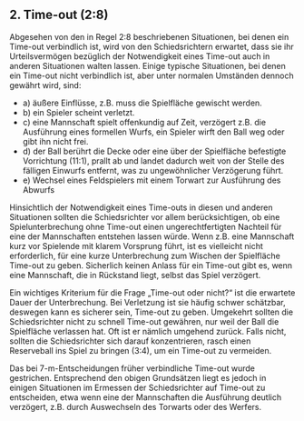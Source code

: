 ## 2. Time-out (2:8)

Abgesehen von den in Regel 2:8 beschriebenen Situationen, bei denen ein Time-out verbindlich ist, wird von den 
Schiedsrichtern erwartet, dass sie ihr Urteilsvermögen bezüglich der Notwendigkeit eines Time-out auch in anderen 
Situationen walten lassen. Einige typische Situationen, bei denen ein Time-out nicht verbindlich ist, aber unter 
normalen Umständen dennoch gewährt wird, sind:

- a) äußere Einflüsse, z.B. muss die Spielfläche gewischt werden. 
- b) ein Spieler scheint verletzt. 
- c) eine Mannschaft spielt offenkundig auf Zeit, verzögert z.B. die Ausführung eines formellen Wurfs, ein Spieler wirft 
  den Ball weg oder gibt ihn nicht frei. 
- d) der Ball berührt die Decke oder eine über der Spielfläche befestigte Vorrichtung (11:1), prallt ab und landet 
  dadurch weit von der Stelle des fälligen Einwurfs entfernt, was zu ungewöhnlicher Verzögerung führt. 
- e) Wechsel eines Feldspielers mit einem Torwart zur Ausführung des Abwurfs

Hinsichtlich der Notwendigkeit eines Time-outs in diesen und anderen Situationen sollten die Schiedsrichter vor allem 
berücksichtigen, ob eine Spielunterbrechung ohne Time-out einen ungerechtfertigten Nachteil für eine der Mannschaften 
entstehen lassen würde. Wenn z.B. eine Mannschaft kurz vor Spielende mit klarem Vorsprung führt, ist es vielleicht nicht 
erforderlich, für eine kurze Unterbrechung zum Wischen der Spielfläche Time-out zu geben. Sicherlich keinen Anlass für 
ein Time-out gibt es, wenn eine Mannschaft, die in Rückstand liegt, selbst das Spiel verzögert.

Ein wichtiges Kriterium für die Frage „Time-out oder nicht?“ ist die erwartete Dauer der Unterbrechung. Bei Verletzung 
ist sie häufig schwer schätzbar, deswegen kann es sicherer sein, Time-out zu geben. Umgekehrt sollten die Schiedsrichter
nicht zu schnell Time-out gewähren, nur weil der Ball die Spielfläche verlassen hat. Oft ist er nämlich umgehend zurück. 
Falls nicht, sollten die Schiedsrichter sich darauf konzentrieren, rasch einen Reserveball ins Spiel zu bringen (3:4), 
um ein Time-out zu vermeiden.

Das bei 7-m-Entscheidungen früher verbindliche Time-out wurde gestrichen. Entsprechend den obigen Grundsätzen liegt es 
jedoch in einigen Situationen im Ermessen der Schiedsrichter auf Time-out zu entscheiden, etwa wenn eine der 
Mannschaften die Ausführung deutlich verzögert, z.B. durch Auswechseln des Torwarts oder des Werfers.

